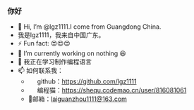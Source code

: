 ### 你好
- 👋 Hi, I’m @lgz1111.I come from Guangdong China.
- 我是lgz1111，我来自中国广东。
- ⚡ Fun fact: 😍😍😍
- 🔭 I’m currently working on nothing 😆
- 🌱 我正在学习制作编程语言
- 📫 如何联系我：
  - <img src="https://github.com/favicon.ico" height="16px"> github：https://github.com/lgz1111
  - <img src="https://shequ.codemao.cn/favicon.ico" height="16px"> 编程猫：https://shequ.codemao.cn/user/816081061
  - 📧邮箱：laiguanzhou1111@163.com
